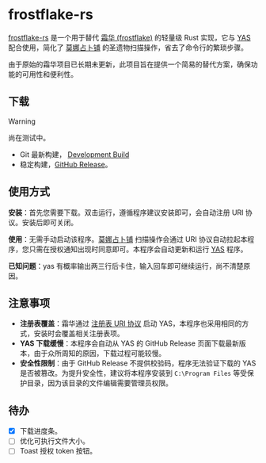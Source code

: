 # frostflake-rs

[frostflake-rs](https://github.com/rogeryoungh/frostflake-rs) 是一个用于替代 [霜华 (frostflake)](https://github.com/YuehaiTeam/frostflake) 的轻量级 Rust 实现，它与 [YAS](https://github.com/wormtql/yas) 配合使用，简化了 [莫娜占卜铺](https://www.mona-uranai.com/) 的圣遗物扫描操作，省去了命令行的繁琐步骤。

由于原始的霜华项目已长期未更新，此项目旨在提供一个简易的替代方案，确保功能的可用性和便利性。

## 下载

> [!WARNING] 
> 尚在测试中。

- Git 最新构建， [Development Build](https://github.com/rogeryoungh/frostflake-rs/releases/tag/latest)
- 稳定构建，[GitHub Release](https://github.com/rogeryoungh/frostflake-rs/releases)。

## 使用方式

**安装**：首先您需要下载。双击运行，遵循程序建议安装即可，会自动注册 URI 协议。安装后即可关闭。

**使用**：无需手动启动该程序。[莫娜占卜铺](https://www.mona-uranai.com/) 扫描操作会通过 URI 协议自动拉起本程序，您只需在授权通知出现时同意即可。本程序会自动更新和运行 [YAS](https://github.com/wormtql/yas) 程序。

**已知问题**：yas 有概率输出两三行后卡住，输入回车即可继续运行，尚不清楚原因。

## 注意事项

- **注册表覆盖**：霜华通过 [注册表 URI 协议](https://learn.microsoft.com/en-us/previous-versions/windows/internet-explorer/ie-developer/platform-apis/aa767914(v=vs.85)) 启动 YAS，本程序也采用相同的方式，安装时会覆盖相关注册表项。
- **YAS 下载缓慢**：本程序会自动从 YAS 的 GitHub Release 页面下载最新版本，由于众所周知的原因，下载过程可能较慢。
- **安全性限制**：由于 GitHub Release 不提供校验码，程序无法验证下载的 YAS 是否被篡改。为提升安全性，建议将本程序安装到 `C:\Program Files` 等受保护目录，因为该目录的文件编辑需要管理员权限。

## 待办

- [x] 下载进度条。
- [ ] 优化可执行文件大小。
- [ ] Toast 授权 token 按钮。
